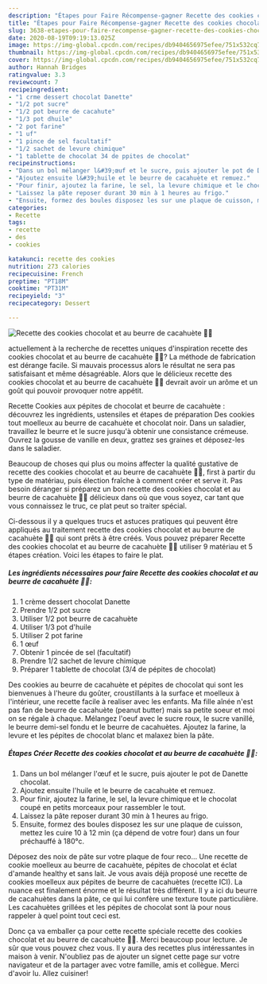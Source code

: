 ```yaml
---
description: "Étapes pour Faire Récompense-gagner Recette des cookies chocolat et au beurre de cacahuète 🍪🥜"
title: "Étapes pour Faire Récompense-gagner Recette des cookies chocolat et au beurre de cacahuète 🍪🥜"
slug: 3638-etapes-pour-faire-recompense-gagner-recette-des-cookies-chocolat-et-au-beurre-de-cacahuete
date: 2020-08-19T09:19:13.025Z
image: https://img-global.cpcdn.com/recipes/db9404656975efee/751x532cq70/recette-des-cookies-chocolat-et-au-beurre-de-cacahuete-🍪🥜-photo-principale-de-la-recette.jpg
thumbnail: https://img-global.cpcdn.com/recipes/db9404656975efee/751x532cq70/recette-des-cookies-chocolat-et-au-beurre-de-cacahuete-🍪🥜-photo-principale-de-la-recette.jpg
cover: https://img-global.cpcdn.com/recipes/db9404656975efee/751x532cq70/recette-des-cookies-chocolat-et-au-beurre-de-cacahuete-🍪🥜-photo-principale-de-la-recette.jpg
author: Hannah Bridges
ratingvalue: 3.3
reviewcount: 7
recipeingredient:
- "1 crme dessert chocolat Danette"
- "1/2 pot sucre"
- "1/2 pot beurre de cacahute"
- "1/3 pot dhuile"
- "2 pot farine"
- "1 uf"
- "1 pince de sel facultatif"
- "1/2 sachet de levure chimique"
- "1 tablette de chocolat 34 de ppites de chocolat"
recipeinstructions:
- "Dans un bol mélanger l&#39;œuf et le sucre, puis ajouter le pot de Danette chocolat."
- "Ajoutez ensuite l&#39;huile et le beurre de cacahuète et remuez."
- "Pour finir, ajoutez la farine, le sel, la levure chimique et le chocolat coupé en petits morceaux pour rassembler le tout."
- "Laissez la pâte reposer durant 30 min à 1 heures au frigo."
- "Ensuite, formez des boules disposez les sur une plaque de cuisson, mettez les cuire 10 à 12 min (ça dépend de votre four) dans un four préchauffé à 180°c."
categories:
- Recette
tags:
- recette
- des
- cookies

katakunci: recette des cookies 
nutrition: 273 calories
recipecuisine: French
preptime: "PT18M"
cooktime: "PT31M"
recipeyield: "3"
recipecategory: Dessert

---
```



![Recette des cookies chocolat et au beurre de cacahuète 🍪🥜](https://img-global.cpcdn.com/recipes/db9404656975efee/751x532cq70/recette-des-cookies-chocolat-et-au-beurre-de-cacahuete-🍪🥜-photo-principale-de-la-recette.jpg)

actuellement à la recherche de recettes uniques d'inspiration recette des cookies chocolat et au beurre de cacahuète 🍪🥜? La méthode de fabrication est dérange facile. Si mauvais processus alors le résultat ne sera pas satisfaisant et même désagréable. Alors que le délicieux recette des cookies chocolat et au beurre de cacahuète 🍪🥜 devrait avoir un arôme et un goût qui pouvoir provoquer notre appétit.

Recette Cookies aux pépites de chocolat et beurre de cacahuète : découvrez les ingrédients, ustensiles et étapes de préparation Des cookies tout moelleux au beurre de cacahuète et chocolat noir. Dans un saladier, travaillez le beurre et le sucre jusqu&#39;à obtenir une consistance crémeuse. Ouvrez la gousse de vanille en deux, grattez ses graines et déposez-les dans le saladier.

Beaucoup de choses qui plus ou moins affecter la qualité gustative de recette des cookies chocolat et au beurre de cacahuète 🍪🥜, first à partir du type de matériau, puis élection fraîche à comment créer et serve it. Pas besoin déranger si préparez un bon recette des cookies chocolat et au beurre de cacahuète 🍪🥜 délicieux dans où que vous soyez, car tant que vous connaissez le truc, ce plat peut so traiter spécial.


Ci-dessous il y a quelques trucs et astuces pratiques qui peuvent être appliqués au traitement recette des cookies chocolat et au beurre de cacahuète 🍪🥜 qui sont prêts à être créés. Vous pouvez préparer Recette des cookies chocolat et au beurre de cacahuète 🍪🥜 utiliser 9 matériau et 5 étapes création. Voici les étapes to faire le plat.

<!--inarticleads1-->

##### Les ingrédients nécessaires pour faire Recette des cookies chocolat et au beurre de cacahuète 🍪🥜:

1.  1 crème dessert chocolat Danette
1. Prendre 1/2 pot sucre
1. Utiliser 1/2 pot beurre de cacahuète
1. Utiliser 1/3 pot d&#39;huile
1. Utiliser 2 pot farine
1.  1 œuf
1. Obtenir 1 pincée de sel (facultatif)
1. Prendre 1/2 sachet de levure chimique
1. Préparer 1 tablette de chocolat (3/4 de pépites de chocolat)


Des cookies au beurre de cacahuète et pépites de chocolat qui sont les bienvenues à l&#39;heure du goûter, croustillants à la surface et moelleux à l&#39;intérieur, une recette facile à realiser avec les enfants. Ma fille aînée n&#39;est pas fan de beurre de cacahuète (peanut butter) mais sa petite soeur et moi on se régale à chaque. Mélangez l&#39;oeuf avec le sucre roux, le sucre vanillé, le beurre demi-sel fondu et le beurre de cacahuètes. Ajoutez la farine, la levure et les pépites de chocolat blanc et malaxez bien la pâte. 

<!--inarticleads2-->

##### Étapes Créer Recette des cookies chocolat et au beurre de cacahuète 🍪🥜:

1. Dans un bol mélanger l&#39;œuf et le sucre, puis ajouter le pot de Danette chocolat.
1. Ajoutez ensuite l&#39;huile et le beurre de cacahuète et remuez.
1. Pour finir, ajoutez la farine, le sel, la levure chimique et le chocolat coupé en petits morceaux pour rassembler le tout.
1. Laissez la pâte reposer durant 30 min à 1 heures au frigo.
1. Ensuite, formez des boules disposez les sur une plaque de cuisson, mettez les cuire 10 à 12 min (ça dépend de votre four) dans un four préchauffé à 180°c.


Déposez des noix de pâte sur votre plaque de four reco… Une recette de cookie moelleux au beurre de cacahuète, pépites de chocolat et éclat d&#39;amande healthy et sans lait. Je vous avais déjà proposé une recette de cookies moelleux aux pépites de beurre de cacahuètes (recette ICI). La nuance est finalement énorme et le résultat très différent. Il y a ici du beurre de cacahuètes dans la pâte, ce qui lui confère une texture toute particulière. Les cacahuètes grillées et les pépites de chocolat sont là pour nous rappeler à quel point tout ceci est. 


Donc ça va emballer ça pour cette recette spéciale recette des cookies chocolat et au beurre de cacahuète 🍪🥜. Merci beaucoup pour lecture. Je sûr que vous pouvez chez vous. Il y aura des recettes plus  intéressantes in maison à venir. N'oubliez pas de ajouter un signet cette page sur votre navigateur et de la partager avec votre famille, amis et collègue. Merci d'avoir lu. Allez cuisiner!
